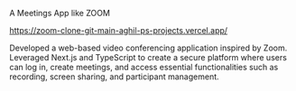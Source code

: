 A Meetings App like ZOOM

https://zoom-clone-git-main-aghil-ps-projects.vercel.app/

Developed a web-based video conferencing application inspired by Zoom. Leveraged Next.js and TypeScript to create a secure platform where users can log in, create meetings, and access essential functionalities such as recording, screen sharing, and participant management.
